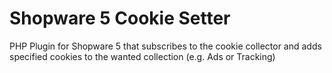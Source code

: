 # Shopware 5 Cookie Setter

PHP Plugin for Shopware 5 that subscribes to the cookie collector and adds specified cookies to the wanted collection (e.g. Ads or Tracking)